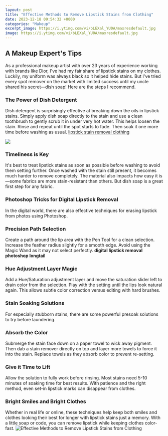 ```yaml
---
layout: post
title: "Effective Methods to Remove Lipstick Stains from Clothing"
date: 2023-12-18 09:54:32 +0000
categories: "Makeup"
excerpt_image: https://i.ytimg.com/vi/bLEXal_YU0A/maxresdefault.jpg
image: https://i.ytimg.com/vi/bLEXal_YU0A/maxresdefault.jpg
---
```


## A Makeup Expert's Tips
As a professional makeup artist with over 23 years of experience working with brands like Dior, I've had my fair share of lipstick stains on my clothes. Luckily, my uniform was always black so it helped hide stains. But I've tried every spot remover on the market with limited success until my uncle shared his secret—dish soap! Here are the steps I recommend.
### The Power of Dish Detergent  
Dish detergent is surprisingly effective at breaking down the oils in lipstick stains. Simply apply dish soap directly to the stain and use a clean toothbrush to gently scrub it in under very hot water. This helps loosen the stain. Rinse and repeat until the spot starts to fade. Then soak it one more time before washing as usual. [lipstick stain removal clothing](https://yt.io.vn/collection/acheson)

![](https://www.tipsbulletin.com/wp-content/uploads/2018/06/how-to-remove-lipstick-stains-from-clothes-p1.jpg)
### Timeliness is Key
It's best to treat lipstick stains as soon as possible before washing to avoid them setting further. Once washed with the stain still present, it becomes much harder to remove completely. The material also impacts how easy it is—some fabrics are more stain-resistant than others. But dish soap is a great first step for any fabric. 
### Photoshop Tricks for Digital Lipstick Removal  
In the digital world, there are also effective techniques for erasing lipstick from photos using Photoshop.
### Precision Path Selection  
Create a path around the lip area with the Pen Tool for a clean selection. Increase the feather radius slightly for a smooth edge. Avoid using the Magic Wand as it may not select perfectly. **digital lipstick removal photoshop longtail**
### Hue Adjustment Layer Magic
Add a Hue/Saturation adjustment layer and move the saturation slider left to drain color from the selection. Play with the setting until the lips look natural again. This allows subtle color correction versus editing with hard brushes.
### Stain Soaking Solutions
For especially stubborn stains, there are some powerful presoak solutions to try before laundering.
### Absorb the Color 
Submerge the stain face down on a paper towel to wick away pigment. Then dab a stain remover directly on top and layer more towels to force it into the stain. Replace towels as they absorb color to prevent re-setting.
### Give it Time to Lift
Allow the solution to fully work before rinsing. Most stains need 5-10 minutes of soaking time for best results. With patience and the right method, even set-in lipstick marks can disappear from clothes.
### Bright Smiles and Bright Clothes  
Whether in real life or online, these techniques help keep both smiles and clothes looking their best for longer with lipstick stains just a memory. With a little soap or code, you can remove lipstick while keeping clothes color-fast.
![Effective Methods to Remove Lipstick Stains from Clothing](https://i.ytimg.com/vi/bLEXal_YU0A/maxresdefault.jpg)